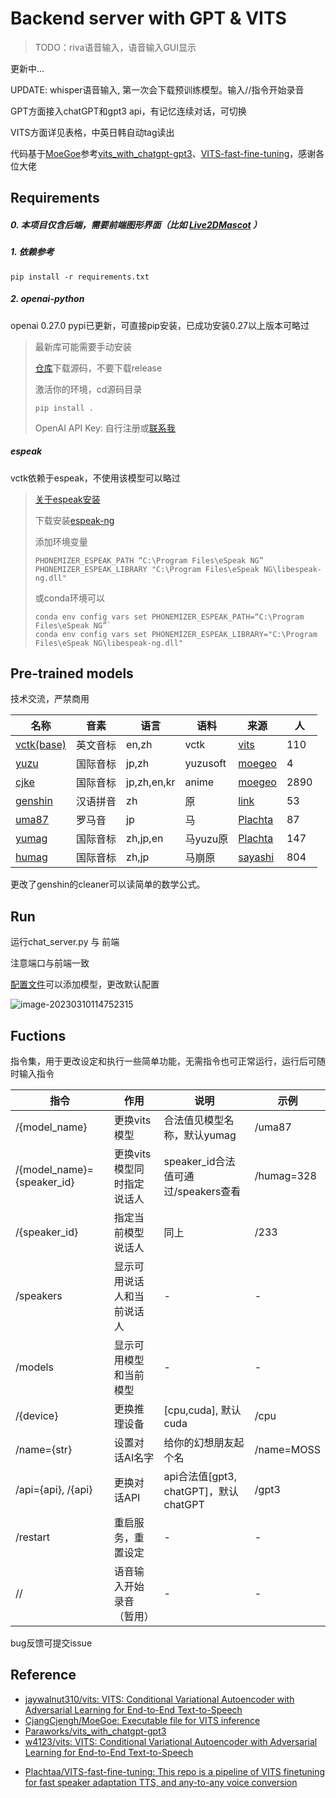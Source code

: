 # Backend server with GPT & VITS

> TODO：riva语音输入，语音输入GUI显示

更新中...

UPDATE: whisper语音输入, 第一次会下载预训练模型。输入//指令开始录音

GPT方面接入chatGPT和gpt3 api，有记忆连续对话，可切换

VITS方面详见表格，中英日韩自动tag读出

代码基于[MoeGoe](https://github.com/CjangCjengh/MoeGoe)参考[vits_with_chatgpt-gpt3](https://github.com/Paraworks/vits_with_chatgpt-gpt3)、[VITS-fast-fine-tuning](https://github.com/Plachtaa/VITS-fast-fine-tuning)，感谢各位大佬

## Requirements

##### 0. 本项目仅含后端，需要前端图形界面（比如 [Live2DMascot](https://github.com/Arkueid/Live2DMascot) ）

##### 1. 依赖参考

```
pip install -r requirements.txt
```

##### 2. openai-python

openai 0.27.0 pypi已更新，可直接pip安装，已成功安装0.27以上版本可略过

> 最新库可能需要手动安装
>
> [仓库](https://github.com/openai/openai-python)下载源码，不要下载release
>
> 激活你的环境，cd源码目录
>
> ```
> pip install .
> ```
>
> OpenAI API Key: 自行注册或[联系我](https://space.bilibili.com/23698455)
>

##### espeak

vctk依赖于espeak，不使用该模型可以略过

> [关于espeak安装](https://github.com/bootphon/phonemizer/issues/44)
>
> 下载安装[espeak-ng](https://github.com/espeak-ng/espeak-ng/releases)
>
> 添加环境变量
>
> ```
> PHONEMIZER_ESPEAK_PATH “C:\Program Files\eSpeak NG”
> PHONEMIZER_ESPEAK_LIBRARY "C:\Program Files\eSpeak NG\libespeak-ng.dll"
> ```
>
> 或conda环境可以
>
> ```
> conda env config vars set PHONEMIZER_ESPEAK_PATH=“C:\Program Files\eSpeak NG”`
> conda env config vars set PHONEMIZER_ESPEAK_LIBRARY="C:\Program Files\eSpeak NG\libespeak-ng.dll"
> ```
>



## Pre-trained models

技术交流，严禁商用

| 名称                                                         | 音素     | 语言        | 语料     | 来源                                                         | 人   |
| ------------------------------------------------------------ | -------- | ----------- | -------- | ------------------------------------------------------------ | ---- |
| [vctk(base)](https://drive.google.com/drive/folders/1ksarh-cJf3F5eKJjLVWY0X1j1qsQqiS2) | 英文音标 | en,zh       | vctk     | [vits](https://github.com/jaywalnut310/vits)                 | 110  |
| [yuzu](https://sjtueducn-my.sharepoint.com/:u:/g/personal/cjang_cjengh_sjtu_edu_cn/EQ0IKHchgzZAt0E6GryW17EBsIlIkmby6BcO9FtoODjwNQ?e=5uzWtj) | 国际音标 | jp,zh       | yuzusoft | [moegeo](https://github.com/CjangCjengh/TTSModels)           | 4    |
| [cjke](https://sjtueducn-my.sharepoint.com/:u:/g/personal/cjang_cjengh_sjtu_edu_cn/EfW8nGHBejxEisHhxVjq1v4BOxqT7YJ-p_pudTPEoDDxxw?e=O8DNrR) | 国际音标 | jp,zh,en,kr | anime    | [moegeo](https://github.com/CjangCjengh/TTSModels)           | 2890 |
| [genshin](https://huggingface.co/lrioxh/vits/blob/main/G_809000.pth) | 汉语拼音 | zh          | 原       | [link](http://nscc-gz.cn/)                                   | 53   |
| [uma87](https://huggingface.co/spaces/Plachta/VITS-Umamusume-voice-synthesizer/blob/main/pretrained_models/G_jp.pth) | 罗马音   | jp          | 马       | [Plachta](https://huggingface.co/spaces/Plachta/VITS-Umamusume-voice-synthesizer) | 87   |
| [yumag](https://huggingface.co/spaces/Plachta/VITS-Umamusume-voice-synthesizer/blob/main/pretrained_models/G_trilingual.pth) | 国际音标 | zh,jp,en    | 马yuzu原 | [Plachta](https://huggingface.co/spaces/Plachta/VITS-Umamusume-voice-synthesizer) | 147  |
| [humag](https://huggingface.co/spaces/Plachta/VITS-Umamusume-voice-synthesizer) | 国际音标 | zh,jp       | 马崩原   | [sayashi](https://huggingface.co/spaces/sayashi/vits-uma-genshin-honkai) | 804  |

更改了genshin的cleaner可以读简单的数学公式。

## Run

运行chat_server.py 与 前端

注意端口与前端一致

[配置文件](https://github.com/lrioxh/backend-with-gpt-vits/blob/main/server_config.json)可以添加模型，更改默认配置

![image-20230310114752315](http://m.qpic.cn/psc?/V52VtAJj03gqAZ1Zi9Ot2f5BBX0L3sbF/bqQfVz5yrrGYSXMvKr.cqWsrEn6Fs7jn8YSikLlBqs5oRsu5FD3zxHbcEtAHADMqlT*6bPEXcxyPhzd0QLOp2T7M4ouw7BlCEuiBRpsfdc0!/b&bo=2wEpAQAAAAADB9A!&rf=viewer_4)

## Fuctions
指令集，用于更改设定和执行一些简单功能，无需指令也可正常运行，运行后可随时输入指令

| 指令                       | 作用                       | 说明                                  | 示例       |
| -------------------------- | -------------------------- | ------------------------------------- | ---------- |
| /{model_name}              | 更换vits模型               | 合法值见模型名称，默认yumag           | /uma87     |
| /{model_name}={speaker_id} | 更换vits模型同时指定说话人 | speaker_id合法值可通过/speakers查看   | /humag=328 |
| /{speaker_id}              | 指定当前模型说话人         | 同上                                  | /233       |
| /speakers                  | 显示可用说话人和当前说话人 | -                                     | -          |
| /models                    | 显示可用模型和当前模型     | -                                     | -          |
| /{device}                  | 更换推理设备               | [cpu,cuda], 默认cuda                  | /cpu       |
| /name={str}                | 设置对话AI名字             | 给你的幻想朋友起个名                  | /name=MOSS |
| /api={api}, /{api}         | 更换对话API                | api合法值[gpt3, chatGPT]，默认chatGPT | /gpt3      |
| /restart                   | 重启服务，重置设定         | -                                     | -          |
| //                         | 语音输入开始录音（暂用）   | -                                     | -          |

bug反馈可提交issue

## Reference
- [jaywalnut310/vits: VITS: Conditional Variational Autoencoder with Adversarial Learning for End-to-End Text-to-Speech](https://github.com/jaywalnut310/vits)
- [CjangCjengh/MoeGoe: Executable file for VITS inference](https://github.com/CjangCjengh/MoeGoe)
- [Paraworks/vits_with_chatgpt-gpt3](https://github.com/Paraworks/vits_with_chatgpt-gpt3)
- [w4123/vits: VITS: Conditional Variational Autoencoder with Adversarial Learning for End-to-End Text-to-Speech](https://github.com/w4123/vits)

+ [Plachtaa/VITS-fast-fine-tuning: This repo is a pipeline of VITS finetuning for fast speaker adaptation TTS, and any-to-any voice conversion](https://github.com/Plachtaa/VITS-fast-fine-tuning)